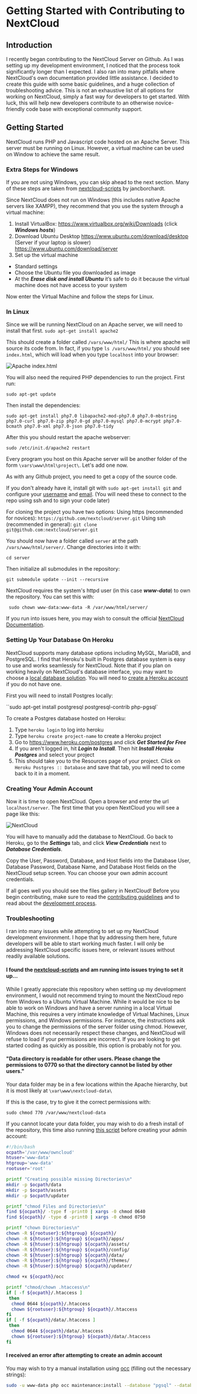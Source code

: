 # Getting Started with Contributing to NextCloud

## Introduction

I recently began contributing to the NextCloud Server on Github. As I was setting up my development environment, I noticed that the process took significantly longer than I expected. I also ran into many pitfalls where NextCloud's own documentation provided little assistance. I decided to create this guide with some basic guidelines, and a huge collection of troubleshooting advice. This is not an exhaustive list of all options for working on NextCloud, simply a fast way for developers to get started. With luck, this will help new developers contribute to an otherwise novice-friendly code base with exceptional community support.


## Getting Started

NextCloud runs PHP and Javascript code hosted on an Apache Server. This server must be running on Linux. However, a virtual machine can be used on Window to achieve the same result.


### Extra Steps for Windows 

If you are not using Windows, you can skip ahead to the next section. Many of these steps are taken from [nextcloud-scripts](https://github.com/jancborchardt/nextcloud-scripts/blob/master/Nextcloud%20Windows%20development%20environment.md) by jancborchardt.

Since NextCloud does not run on Windows (this includes native Apache servers like XAMPP), they recommend that you use the system through a virtual machine:


1. Install VirtualBox: https://www.virtualbox.org/wiki/Downloads (click ***Windows hosts***)
2. Download Ubuntu Desktop https://www.ubuntu.com/download/desktop (Server if your laptop is slower) https://www.ubuntu.com/download/server
3. Set up the virtual machine
  * Standard settings
  * Choose the Ubuntu file you downloaded as image
  * At the ***Erase disk and install Ubuntu*** it’s safe to do it because the virtual machine does not have access to your system


Now enter the Virtual Machine and follow the steps for Linux.


### In Linux

Since we will be running NextCloud on an Apache server, we will need to install that first.
`sudo apt-get install apache2`

This should create a folder called `/vars/www/html/`
This is where apache will source its code from. In fact, if you type
`ls /vars/www/html/` you should see `index.html`, which will load when you type `localhost` into your browser:



![Apache index.html](http://yasoob.github.io/gci/images/default_apache.png)



You will also need the required PHP dependencies to run the project. First run:

`sudo apt-get update`

Then install the dependencies:

`sudo apt-get install php7.0 libapache2-mod-php7.0 php7.0-mbstring php7.0-curl php7.0-zip php7.0-gd php7.0-mysql php7.0-mcrypt php7.0-bcmath php7.0-xml php7.0-json php7.0-tidy`

After this you should restart the apache webserver:

`sudo /etc/init.d/apache2 restart`



Every program you host on this Apache server will be another folder of the form `\vars\www\html\project\`. Let's add one now.

As with any Github project, you need to get a copy of the source code. 

If you don't already have it, install git with `sudo apt-get install git` and configure your [username](https://help.github.com/articles/setting-your-username-in-git/) and [email](https://help.github.com/articles/setting-your-commit-email-address-in-git/). (You will need these to connect to the repo using ssh and to sign your code later)

For cloning the project you have two options:
Using https (recommended for novices): `https://github.com/nextcloud/server.git`
Using ssh (recommended in general): `git clone git@github.com:nextcloud/server.git`

You should now have a folder called `server` at the path `/vars/www/html/server/`. Change directories into it with: 

 `cd server`


Then initialize all submodules in the repository:

`git submodule update --init --recursive`



NextCloud requires the system's httpd user (in this case ***www-data***) to own the repository. You can set this with:

` sudo chown www-data:www-data -R /var/www/html/server/`

If you run into issues here, you may wish to consult the official [NextCloud Documentation](https://docs.nextcloud.com/server/9/developer_manual/general/devenv.html#).




### Setting Up Your Database On Heroku

NextCloud supports many database options including MySQL, MariaDB, and PostgreSQL. I find that Heroku's built in Postgres database system is easy to use and works seamlessly for NextCloud. Note that if you plan on working heavily on NextCloud's database interface, you may want to choose a [local database solution](https://docs.nextcloud.com/server/12/admin_manual/configuration_database/linux_database_configuration.html). You will need to [create a Heroku account](https://signup.heroku.com/?c=70130000001x9jFAAQ) if you do not have one.



First you will need to install Postgres locally:

``sudo apt-get install postgresql postgresql-contrib php-pgsql`



To create a Postgres database hosted on Heroku:

1. Type `heroku login` to log into heroku
2. Type `heroku create project-name` to create a Heroku project
3. Go to https://www.heroku.com/postgres and click ***Get Started for Free***
4. If you aren't logged in, hit ***Login to Install***. Then hit ***Install Heroku Postgres*** and select your project
5. This should take you to the Resources page of your project. Click on `Heroku Postgres :: Database` and save that tab, you will need to come back to it in a moment.



### Creating Your Admin Account

Now it is time to open NextCloud. Open a browser and enter the url `localhost/server`. The first time that you open NextCloud you will see a page like this:



![NextCloud](https://community.time4vps.eu/uploads/editor/46/d95rm5utnwip.png)



You will have to manually add the database to NextCloud. Go back to Heroku, go to the ***Settings*** tab, and click ***View Credentials*** next to ***Database Credentials***.

Copy the User, Password, Database, and Host fields into the Database User, Database Password, Database Name, and Database Host fields on the NextCloud setup screen. You can choose your own admin account credentials.

If all goes well you should see the files gallery in NextCloud! Before you begin contributing, make sure to read the [contributing guidelines](https://github.com/nextcloud/server/blob/master/CONTRIBUTING.md) and to read about the [development process](https://docs.nextcloud.com/server/10/developer_manual/bugtracker/kanban.html).




### Troubleshooting

I ran into many issues while attempting to set up my NextCloud development environment. I hope that by addressing them here, future developers will be able to start working much faster. I will only be addressing NextCloud specific issues here, or relevant issues without readily available solutions.



#### I found the [nextcloud-scripts](https://github.com/jancborchardt/nextcloud-scripts/blob/master/Nextcloud%20Windows%20development%20environment.md) and am running into issues trying to set it up...

While I greatly appreciate this repository when setting up my development environment, I would not recommend trying to mount the NextCloud repo from Windows to a Ubuntu Virtual Machine. While it would be nice to be able to work on Windows and have a server running in a local Virtual Machine, this requires a very intimate knowledge of Virtual Machines, Linux permissions, and Windows permissions. For instance, the instructions ask you to change the permissions of the server folder using chmod. However, Windows does not necessarily respect these changes, and NextCloud will refuse to load if your permissions are incorrect. If you are looking to get started coding as quickly as possible, this option is probably not for you.



#### "Data directory is readable for other users. Please change the permissions to 0770 so that the directory cannot be listed by other users."

Your data folder may be in a few locations within the Apache hierarchy, but it is most likely at `\var\www\nextcloud-data\`

If this is the case, try to give it the correct permissions with:

`sudo chmod 770 /var/www/nextcloud-data`

If you cannot locate your data folder, you may wish to do a fresh install of the repository, this time also running [this script](https://doc.owncloud.org/server/9.0/admin_manual/installation/installation_wizard.html) before creating your admin account:

```bash
#!/bin/bash
ocpath='/var/www/owncloud'
htuser='www-data'
htgroup='www-data'
rootuser='root'

printf "Creating possible missing Directories\n"
mkdir -p $ocpath/data
mkdir -p $ocpath/assets
mkdir -p $ocpath/updater

printf "chmod Files and Directories\n"
find ${ocpath}/ -type f -print0 | xargs -0 chmod 0640
find ${ocpath}/ -type d -print0 | xargs -0 chmod 0750

printf "chown Directories\n"
chown -R ${rootuser}:${htgroup} ${ocpath}/
chown -R ${htuser}:${htgroup} ${ocpath}/apps/
chown -R ${htuser}:${htgroup} ${ocpath}/assets/
chown -R ${htuser}:${htgroup} ${ocpath}/config/
chown -R ${htuser}:${htgroup} ${ocpath}/data/
chown -R ${htuser}:${htgroup} ${ocpath}/themes/
chown -R ${htuser}:${htgroup} ${ocpath}/updater/

chmod +x ${ocpath}/occ

printf "chmod/chown .htaccess\n"
if [ -f ${ocpath}/.htaccess ]
 then
  chmod 0644 ${ocpath}/.htaccess
  chown ${rootuser}:${htgroup} ${ocpath}/.htaccess
fi
if [ -f ${ocpath}/data/.htaccess ]
 then
  chmod 0644 ${ocpath}/data/.htaccess
  chown ${rootuser}:${htgroup} ${ocpath}/data/.htaccess
fi
```



#### I received an error after attempting to create an admin account

You may wish to try a manual installation using [occ](https://docs.nextcloud.com/server/9/admin_manual/installation/command_line_installation.html) (filling out the necessary strings):

```bash
sudo -u www-data php occ maintenance:install --database "pgsql" --database-name "" --database-user "" --database-pass "" --database-host "" --admin-user "admin" --admin-pass "password2"
```



